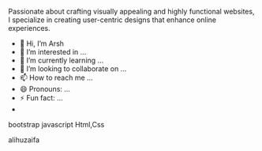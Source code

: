 Passionate about crafting visually appealing and highly functional websites, I specialize in creating user-centric designs that enhance online experiences.

- 👋 Hi, I’m Arsh
- 👀 I’m interested in ...
- 🌱 I’m currently learning ...
- 💞️ I’m looking to collaborate on ...
- 📫 How to reach me ...
- 😄 Pronouns: ...
- ⚡ Fun fact: ...
- 
bootstrap javascript Html,Css

alihuzaifa
<!---
Arsh12259/Arsh12259 is a ✨ special ✨ repository because its `README.md` (this ![360_F_321243084_GstfWflk1eTLlzUdRZ5mjoP5IG1iCc8J](https://github.com/user-attachments/assets/21785c61-550d-4b55-abc4-eb2960aefcba)
file) appears on your GitHub profile.
You can click the Preview link to take a look at your changes.
--->
